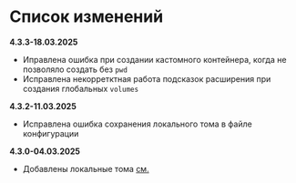 # Список изменений

**4.3.3-18.03.2025**

- Иправлена ошибка при создании кастомного контейнера, когда не позволяло создать без `pwd`
- Исправлена некорретктная работа подсказок расширения при создания глобальных `volumes`

**4.3.2-11.03.2025**

- Исправлена ошибка сохранения локального тома в файле конфигурации

**4.3.0-04.03.2025**

- Добавлены локальные тома [см.](https://conhos.ru/docs/ConfigFile.md#volumes)
